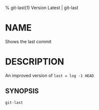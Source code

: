 % git-last(1) Version Latest | git-last
# NAME

Shows the last commit

# DESCRIPTION

An improved version of `last = log -1 HEAD`

## SYNOPSIS

```bash
git-last
```

